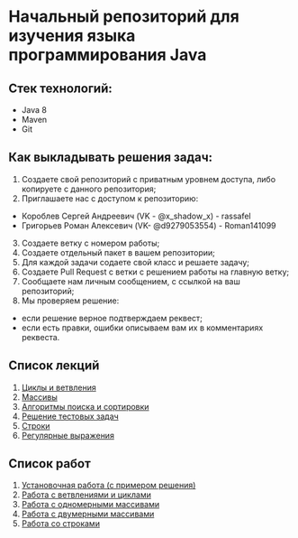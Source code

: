 # Начальный репозиторий для изучения языка программирования Java

## Стек технологий:
- Java 8
- Maven
- Git

## Как выкладывать решения задач:
1. Создаете свой репозиторий с приватным уровнем доступа, либо копируете с данного репозитория;
2. Приглашаете нас с доступом к репозиторию:
- Короблев Сергей Андреевич (VK - @x_shadow_x) - rassafel
- Григорьев Роман Алексевич (VK- @d9279053554) - Roman141099
3. Создаете ветку с номером работы;
4. Создаете отдельный пакет в вашем репозитории;
5. Для каждой задачи содаете свой класс и решаете задачу;
6. Создаете Pull Request с ветки с решением работы на главную ветку;
7. Сообщаете нам личным сообщением, с ссылкой на ваш репозиторий;
8. Мы проверяем решение:
- если решение верное подтверждаем реквест;
- если есть правки, ошибки описываем вам их в комментариях реквеста.

## Список лекций
1. [Циклы и ветвления](https://github.com/rassafel/java-learn/tree/master/src/main/java/ru/nshi/learn/lecture1)
2. [Массивы](https://github.com/rassafel/java-learn/tree/master/src/main/java/ru/nshi/learn/lecture2)
3. [Алгоритмы поиска и сортировки](https://github.com/rassafel/java-learn/tree/master/src/main/java/ru/nshi/learn/lecture3)
4. [Решение тестовых задач](https://github.com/rassafel/java-learn/tree/master/src/main/java/ru/nshi/learn/lecture4)
5. [Строки](https://github.com/rassafel/java-learn/tree/master/src/main/java/ru/nshi/learn/lecture5)
6. [Регулярные выражения](https://github.com/rassafel/java-learn/tree/master/src/main/java/ru/nshi/learn/lecture6)

## Список работ
1. [Установочная работа (с примером решения)](https://github.com/rassafel/java-learn/tree/master/src/main/java/ru/nshi/learn/work0)
2. [Работа с ветвлениями и циклами](https://github.com/rassafel/java-learn/tree/master/src/main/java/ru/nshi/learn/work1)
3. [Работа с одномерными массивами](https://github.com/rassafel/java-learn/tree/master/src/main/java/ru/nshi/learn/work2)
4. [Работа с двумерными массивами](https://github.com/rassafel/java-learn/tree/master/src/main/java/ru/nshi/learn/work3)
5. [Работа со строками](https://github.com/rassafel/java-learn/tree/master/src/main/java/ru/nshi/learn/work4)
